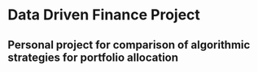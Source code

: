 # Data Driven Finance Project

## Personal project for comparison of algorithmic strategies for portfolio allocation 
